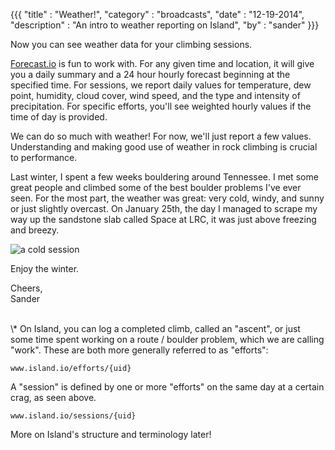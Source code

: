 {{{
  "title" : "Weather!",
  "category" : "broadcasts",
  "date" : "12-19-2014",
  "description" : "An intro to weather reporting on Island",
  "by" : "sander"
}}}

Now you can see weather data for your climbing sessions.

<!--more-->

[Forecast.io](http://forecast.io/) is fun to work with. For any given time and location, it will give you a daily summary and a 24 hour hourly forecast beginning at the specified time. For sessions, we report daily values for temperature, dew point, humidity, cloud cover, wind speed, and the type and intensity of precipitation. For specific efforts, you'll see weighted hourly values if the time of day is provided.

We can do so much with weather! For now, we'll just report a few values. Understanding and making good use of weather in rock climbing is crucial to performance.

Last winter, I spent a few weeks bouldering around Tennessee. I met some great people and climbed some of the best boulder problems I've ever seen. For the most part, the weather was great: very cold, windy, and sunny or just slightly overcast. On January 25th, the day I managed to scrape my way up the sandstone slab called Space at LRC, it was just above freezing and breezy.

![a cold session](https://s3.amazonaws.com/island.io/blog/img/Screenshot+2014-12-18+22.20.06.png)

Enjoy the winter.

Cheers,  
Sander

<br>  
\* On Island, you can log a completed climb, called an "ascent", or just some time spent working on a route / boulder problem, which we are calling "work". These are both more generally referred to as "efforts":

```
www.island.io/efforts/{uid}
```

A "session" is defined by one or more "efforts" on the same day at a certain crag, as seen above.

```
www.island.io/sessions/{uid}
```

More on Island's structure and terminology later!

